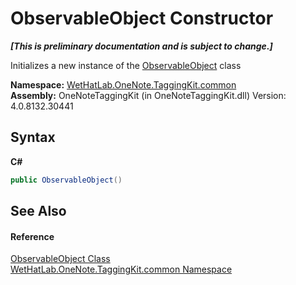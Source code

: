 # ObservableObject Constructor 
 _**\[This is preliminary documentation and is subject to change.\]**_

Initializes a new instance of the <a href="11d6cbca-a6ed-ac3c-8cdb-a81177e6f4fd.md">ObservableObject</a> class

**Namespace:**&nbsp;<a href="bcdbab9c-63d1-48a4-6937-af53fb8d9a55.md">WetHatLab.OneNote.TaggingKit.common</a><br />**Assembly:**&nbsp;OneNoteTaggingKit (in OneNoteTaggingKit.dll) Version: 4.0.8132.30441

## Syntax

**C#**<br />
``` C#
public ObservableObject()
```


## See Also


#### Reference
<a href="11d6cbca-a6ed-ac3c-8cdb-a81177e6f4fd.md">ObservableObject Class</a><br /><a href="bcdbab9c-63d1-48a4-6937-af53fb8d9a55.md">WetHatLab.OneNote.TaggingKit.common Namespace</a><br />